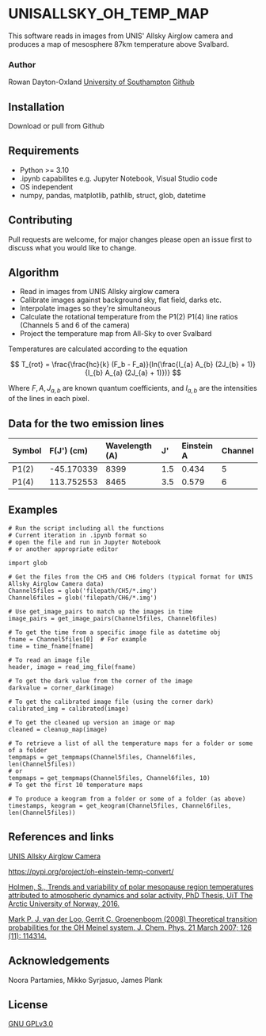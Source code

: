 # UNISALLSKY_OH_TEMP_MAP

This software reads in images from UNIS' Allsky Airglow camera and produces a map of mesosphere 87km temperature above Svalbard.

### Author
Rowan Dayton-Oxland
[University of Southampton](https://www.southampton.ac.uk/people/5z2prx/miss-rowan-dayton-oxland)
[Github](https://github.com/r-daytonoxland)

## Installation

Download or pull from Github

## Requirements
- Python >= 3.10
- .ipynb capabilites e.g. Jupyter Notebook, Visual Studio code
- OS independent
- numpy, pandas, matplotlib, pathlib, struct, glob, datetime

## Contributing
Pull requests are welcome, for major changes please open an issue first to discuss what you would like to change.

## Algorithm

- Read in images from UNIS Allsky airglow camera
- Calibrate images against background sky, flat field, darks etc.
- Interpolate images so they're simultaneous
- Calculate the rotational temperature from the P1(2) P1(4) line ratios (Channels 5 and 6 of the camera)
- Project the temperature map from All-Sky to over Svalbard

Temperatures are calculated according to the equation

$$
T_{rot} = \frac{\frac{hc}{k} (F_b - F_a)}{ln(\frac{I_{a} A_{b} (2J_{b} + 1)}{I_{b} A_{a} (2J_{a} + 1)})}
$$

Where $F,A,J_{a, b}$ are known quantum coefficients, and $I_{a,b}$ are the intensities of the lines in each pixel.

## Data for the two emission lines

| Symbol | F(J') (cm)    | Wavelength (A)   | J'   | Einstein A   |Channel|
|:-------|:-----------|:-----|:----|:------|:------|
| P1(2)  | -45.170339 | 8399 | 1.5 | 0.434 |5      |
| P1(4)  | 113.752553 | 8465 | 3.5 | 0.579 |6      |

## Examples
```
# Run the script including all the functions
# Current iteration in .ipynb format so
# open the file and run in Jupyter Notebook
# or another appropriate editor

import glob

# Get the files from the CH5 and CH6 folders (typical format for UNIS Allsky Airglow Camera data)
Channel5files = glob('filepath/CH5/*.img')
Channel6files = glob('filepath/CH6/*.img')

# Use get_image_pairs to match up the images in time
image_pairs = get_image_pairs(Channel5files, Channel6files)

# To get the time from a specific image file as datetime obj
fname = Channel5files[0]  # For example
time = time_fname[fname]

# To read an image file
header, image = read_img_file(fname)

# To get the dark value from the corner of the image
darkvalue = corner_dark(image)

# To get the calibrated image file (using the corner dark)
calibrated_img = calibrated(image)

# To get the cleaned up version an image or map
cleaned = cleanup_map(image)

# To retrieve a list of all the temperature maps for a folder or some of a folder
tempmaps = get_tempmaps(Channel5files, Channel6files, len(Channel5files))
# or
tempmaps = get_tempmaps(Channel5files, Channel6files, 10)
# To get the first 10 temperature maps

# To produce a keogram from a folder or some of a folder (as above)
timestamps, keogram = get_keogram(Channel5files, Channel6files, len(Channel5files))
```

## References and links

[UNIS Allsky Airglow Camera](http://kho.unis.no/Instruments/KeoSentry.html)

https://pypi.org/project/oh-einstein-temp-convert/

[Holmen, S., Trends and variability of polar mesopause region temperatures attributed to atmospheric dynamics and solar activity, PhD Thesis, UiT The Arctic University of Norway, 2016.](https://hdl.handle.net/10037/10740)

[Mark P. J. van der Loo, Gerrit C. Groenenboom (2008) Theoretical transition probabilities for the OH Meinel system. J. Chem. Phys. 21 March 2007; 126 (11): 114314.](https://doi.org/10.1063/1.2646859)

## Acknowledgements

Noora Partamies, Mikko Syrjasuo, James Plank

## License

[GNU GPLv3.0](https://choosealicense.com/licenses/gpl-3.0/)